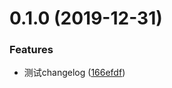 # 0.1.0 (2019-12-31)


### Features

* 测试changelog ([166efdf](https://github.com/Wangzhzh0723/husky/commit/166efdf82ed8f7547c6956943499f8d7e8ccc8a6))



